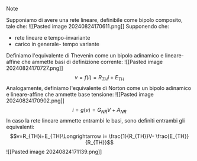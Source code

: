 >[!note]
>Supponiamo di avere una rete lineare, definibile come bipolo composito, tale che:
>![[Pasted image 20240824170611.png]]
>Supponendo che:
>- rete lineare e tempo-invariante
>- carico in generale- tempo variante
>
>Definiamo l'equivalente di Thevenin come un bipolo adinamico e lineare-affine che ammette basi di definizione corrente:
>![[Pasted image 20240824170727.png]]
>$$v=f(i)=R_{TH}i+E_{TH}$$
>Analogamente, definiamo l'equivalente di Norton come un bipolo adinamico e lineare-affine che ammette base tensione:
>![[Pasted image 20240824170902.png]]
>$$i=g(v)=G_{NR}V+A_{NR}$$
>In caso la rete lineare ammette entrambi le basi, sono definiti entrambi gli equivalenti:
>$$v=R_{TH}i+E_{TH}\Longrightarrow i= \frac{1}{R_{TH}}V- \frac{E_{TH}}{R_{TH}}$$
>![[Pasted image 20240824171139.png]]


